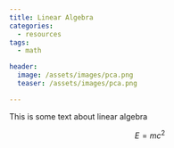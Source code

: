 ```yaml
---
title: Linear Algebra
categories:
  - resources
tags:
  - math

header:
  image: /assets/images/pca.png
  teaser: /assets/images/pca.png

---
```


This is some text about linear algebra

$$ E = mc^{2} $$

